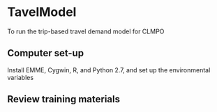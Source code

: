 # TavelModel
To run the trip-based travel demand model for CLMPO

## Computer set-up
Install EMME, Cygwin, R, and Python 2.7, and set up the environmental variables

## Review training materials

